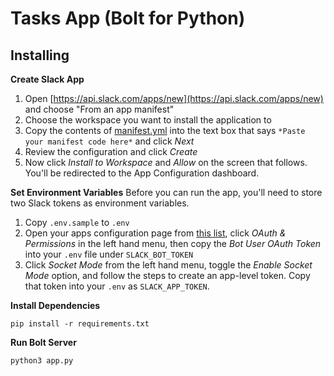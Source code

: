 # Tasks App (Bolt for Python)

## Installing

**Create Slack App**
1. Open [https://api.slack.com/apps/new](https://api.slack.com/apps/new) and choose "From an app manifest"
2. Choose the workspace you want to install the application to
3. Copy the contents of [manifest.yml](../manifest.yml) into the text box that says `*Paste your manifest code here*` and click *Next*
4. Review the configuration and click *Create*
5. Now click *Install to Workspace* and *Allow* on the screen that follows. You'll be redirected to the App Configuration dashboard.

**Set Environment Variables**
Before you can run the app, you'll need to store two Slack tokens as environment variables.

1. Copy `.env.sample` to `.env`
2. Open your apps configuration page from [this list](https://api.slack.com/apps), click *OAuth & Permissions* in the left hand menu, then copy the *Bot User OAuth Token* into your `.env` file under `SLACK_BOT_TOKEN`
3. Click *Socket Mode* from the left hand menu, toggle the *Enable Socket Mode* option, and follow the steps to create an app-level token. Copy that token into your `.env` as `SLACK_APP_TOKEN`.

**Install Dependencies**

`pip install -r requirements.txt`

**Run Bolt Server**

`python3 app.py`
